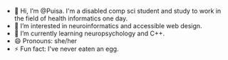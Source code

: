 - 👋 Hi, I’m @Puisa. I'm a disabled comp sci student and study to work in the field of health informatics one day.
- 👀 I’m interested in neuroinformatics and accessible web design.
- 🌱 I’m currently learning neuropsychology and C++.
- 😄 Pronouns: she/her
- ⚡ Fun fact: I've never eaten an egg.
